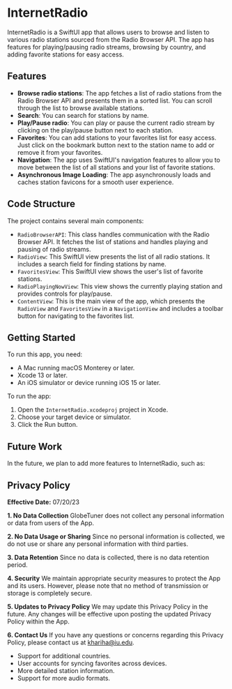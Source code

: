 # InternetRadio

InternetRadio is a SwiftUI app that allows users to browse and listen to various radio stations sourced from the Radio Browser API. The app has features for playing/pausing radio streams, browsing by country, and adding favorite stations for easy access.

## Features

- **Browse radio stations**: The app fetches a list of radio stations from the Radio Browser API and presents them in a sorted list. You can scroll through the list to browse available stations.
- **Search**: You can search for stations by name.
- **Play/Pause radio**: You can play or pause the current radio stream by clicking on the play/pause button next to each station.
- **Favorites**: You can add stations to your favorites list for easy access. Just click on the bookmark button next to the station name to add or remove it from your favorites.
- **Navigation**: The app uses SwiftUI's navigation features to allow you to move between the list of all stations and your list of favorite stations.
- **Asynchronous Image Loading**: The app asynchronously loads and caches station favicons for a smooth user experience.

## Code Structure

The project contains several main components:

- `RadioBrowserAPI`: This class handles communication with the Radio Browser API. It fetches the list of stations and handles playing and pausing of radio streams.
- `RadioView`: This SwiftUI view presents the list of all radio stations. It includes a search field for finding stations by name.
- `FavoritesView`: This SwiftUI view shows the user's list of favorite stations.
- `RadioPlayingNowView`: This view shows the currently playing station and provides controls for play/pause.
- `ContentView`: This is the main view of the app, which presents the `RadioView` and `FavoritesView` in a `NavigationView` and includes a toolbar button for navigating to the favorites list.

## Getting Started

To run this app, you need:

- A Mac running macOS Monterey or later.
- Xcode 13 or later.
- An iOS simulator or device running iOS 15 or later.

To run the app:

1. Open the `InternetRadio.xcodeproj` project in Xcode.
2. Choose your target device or simulator.
3. Click the Run button.

## Future Work

In the future, we plan to add more features to InternetRadio, such as:

## Privacy Policy

**Effective Date:** 07/20/23

**1. No Data Collection**
GlobeTuner does not collect any personal information or data from users of the App.

**2. No Data Usage or Sharing**
Since no personal information is collected, we do not use or share any personal information with third parties.

**3. Data Retention**
Since no data is collected, there is no data retention period.

**4. Security**
We maintain appropriate security measures to protect the App and its users. However, please note that no method of transmission or storage is completely secure.

**5. Updates to Privacy Policy**
We may update this Privacy Policy in the future. Any changes will be effective upon posting the updated Privacy Policy within the App.

**6. Contact Us**
If you have any questions or concerns regarding this Privacy Policy, please contact us at khariha@iu.edu.


- Support for additional countries.
- User accounts for syncing favorites across devices.
- More detailed station information.
- Support for more audio formats.
